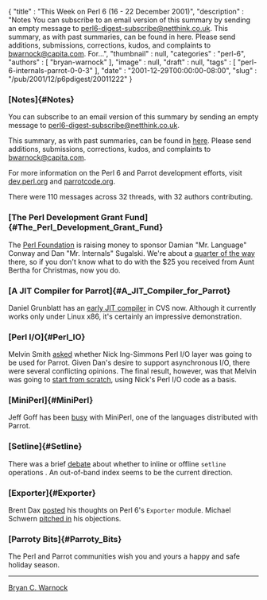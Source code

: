 {
   "title" : "This Week on Perl 6 (16 - 22 December 2001)",
   "description" : "Notes You can subscribe to an email version of this summary by sending an empty message to perl6-digest-subscribe@netthink.co.uk. This summary, as with past summaries, can be found in here. Please send additions, submissions, corrections, kudos, and complaints to bwarnock@capita.com. For...",
   "thumbnail" : null,
   "categories" : "perl-6",
   "authors" : [
      "bryan-warnock"
   ],
   "image" : null,
   "draft" : null,
   "tags" : [
      "perl-6-internals-parrot-0-0-3"
   ],
   "date" : "2001-12-29T00:00:00-08:00",
   "slug" : "/pub/2001/12/p6pdigest/20011222"
}





### [Notes]{#Notes}

You can subscribe to an email version of this summary by sending an
empty message to <perl6-digest-subscribe@netthink.co.uk>.

This summary, as with past summaries, can be found in
[here](http://members.home.com/bcwarno/Perl6/digests/). Please send
additions, submissions, corrections, kudos, and complaints to
<bwarnock@capita.com>.

For more information on the Perl 6 and Parrot development efforts, visit
[dev.perl.org](http://dev.perl.org/perl6/) and
[parrotcode.org](http://www.parrotcode.org/).

There were 110 messages across 32 threads, with 32 authors contributing.

### [The Perl Development Grant Fund]{#The_Perl_Development_Grant_Fund}

The [Perl Foundation](http://www.perl-foundation.org/) is raising money
to sponsor Damian "Mr. Language" Conway and Dan "Mr. Internals"
Sugalski. We're about a [quarter of the
way](https://donate.perl-foundation.org/index.pl?node_id=305) there, so
if you don't know what to do with the \$25 you received from Aunt Bertha
for Christmas, now you do.

### [A JIT Compiler for Parrot]{#A_JIT_Compiler_for_Parrot}

Daniel Grunblatt has an [early JIT
compiler](http://archive.develooper.com/perl6-internals@perl.org/msg07089.html)
in CVS now. Although it currently works only under Linux x86, it's
certainly an impressive demonstration.

### [Perl I/O]{#Perl_IO}

Melvin Smith
[asked](http://archive.develooper.com/perl6-internals@perl.org/msg07060.html)
whether Nick Ing-Simmons Perl I/O layer was going to be used for Parrot.
Given Dan's desire to support asynchronous I/O, there were several
conflicting opinions. The final result, however, was that Melvin was
going to [start from
scratch](http://archive.develooper.com/perl6-internals@perl.org/msg07081.html),
using Nick's Perl I/O code as a basis.

### [MiniPerl]{#MiniPerl}

Jeff Goff has been
[busy](http://archive.develooper.com/perl6-internals@perl.org/msg07048.html)
with MiniPerl, one of the languages distributed with Parrot.

### [Setline]{#Setline}

There was a brief
[debate](http://archive.develooper.com/perl6-internals@perl.org/msg07083.html)
about whether to inline or offline `setline` operations . An out-of-band
index seems to be the current direction.

### [Exporter]{#Exporter}

Brent Dax
[posted](http://archive.develooper.com/perl6-language@perl.org/msg08824.html)
his thoughts on Perl 6's `Exporter` module. Michael Schwern [pitched
in](http://archive.develooper.com/perl6-language@perl.org/msg08831.html)
his objections.

### [Parroty Bits]{#Parroty_Bits}

The Perl and Parrot communities wish you and yours a happy and safe
holiday season.

------------------------------------------------------------------------

[Bryan C. Warnock](http://members.home.com/bcwarno/Perl6/)


